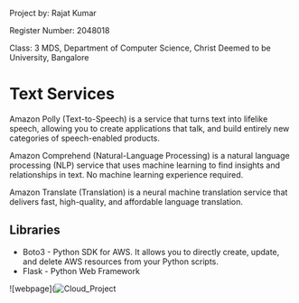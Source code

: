 Project by: Rajat Kumar


Register Number: 2048018


Class: 3 MDS, Department of Computer Science, Christ Deemed to be University, Bangalore

# Text Services

Amazon Polly (Text-to-Speech) is a service that turns text into lifelike speech, allowing you to create applications that talk, and build entirely new categories of speech-enabled products.

Amazon Comprehend (Natural-Language Processing) is a natural language processing (NLP) service that uses machine learning to find insights and relationships in text. No machine learning experience required.

Amazon Translate (Translation) is a neural machine translation service that delivers fast, high-quality, and affordable language translation.

## Libraries
* Boto3 - Python SDK for AWS. It allows you to directly create, update, and delete AWS resources from your Python scripts.
* Flask - Python Web Framework

![webpage](![Cloud_Project](https://user-images.githubusercontent.com/55619946/141040348-d3ed4d40-41aa-4734-aa06-7016ac404c4e.PNG)

